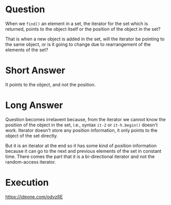 # Question

When we ```find()``` an element in a set, the iterator for the set which is returned, points to the object itself or the position of the object in the set?

That is when a new object is added in the set, will the iterator be pointing to the same object, or is it going to change due to rearrangement of the elements of the set?

# Short Answer
It points to the object, and not the position.

# Long Answer
Question becomes irrelavent because, from the iterator we cannot know the position of the object in the set, i.e., syntax ```it-2``` or ```it-h.begin()``` doesn't work.
Iterator doesn't store any position information, it only points to the object of the set directly.

But it is an iterator at the end so it has some kind of position information because it can go to the next and previous elements of the set in constant time.
There comes the part that it is a bi-directional iterator and not the random-access iterator.

# Execution

https://ideone.com/odvz6E
